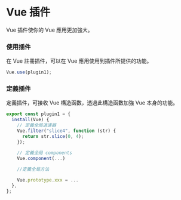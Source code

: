 # Vue 插件

Vue 插件使你的 Vue 應用更加強大。

### 使用插件

在 Vue 註冊插件，可以在 Vue 應用使用到插件所提供的功能。

```js
Vue.use(plugin1);
```

### 定義插件

定義插件，可接收 Vue 構造函數，透過此構造函數加強 Vue 本身的功能。

```js
export const plugin1 = {
  install(Vue) {
    // 定義全局過濾器
    Vue.filter("slice4", function (str) {
      return str.slice(0, 4);
    });

    // 定義全局 components
    Vue.component(...)
    
    //定義全局方法

    Vue.prototype.xxx = ...
  },
};
```
